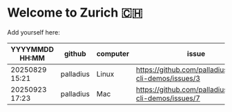 # Welcome to Zurich 🇨🇭

Add yourself here:

| YYYYMMDD HH:MM | github | computer | issue |
|---|---|---|---|
| 20250829 15:21 | palladius | Linux | https://github.com/palladius/gemini-cli-demos/issues/3 |
| 20250923 17:23 | palladius | Mac | https://github.com/palladius/gemini-cli-demos/issues/7 |
